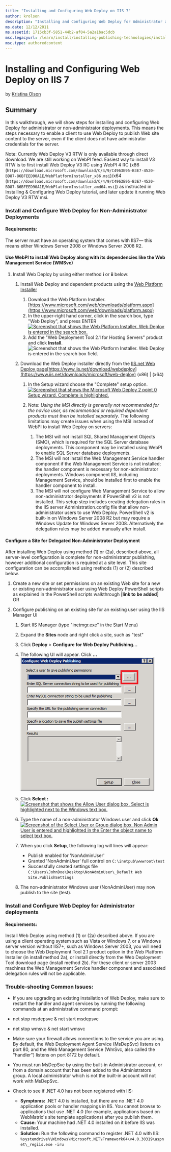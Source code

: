 ```yaml
---
title: "Installing and Configuring Web Deploy on IIS 7"
author: krolson
description: "Installing and Configuring Web Deploy for Administrator and non-administrator Deployments Summary In this walkthrough, we will show steps for installing and..."
ms.date: 12/12/2011
ms.assetid: 1715cb3f-5851-44b2-af04-5a2a1bac5dcb
msc.legacyurl: /learn/install/installing-publishing-technologies/installing-and-configuring-web-deploy
msc.type: authoredcontent
---
```

# Installing and Configuring Web Deploy on IIS 7

by [Kristina Olson](https://github.com/krolson)

## Summary

In this walkthrough, we will show steps for installing and configuring Web Deploy for administrator or non-administrator deployments. This means the steps necessary to enable a client to use Web Deploy to publish Web site content to the server, even if the client does not have administrator credentials for the server.

Note: Currently Web Deploy V3 RTW is only available through direct download. We are still working on WebPI feed. Easiest way to install V3 RTW is to first install Web Deploy V3 RC using WebPI 4 RC (x86 (`https://download.microsoft.com/download/C/4/9/C4963E95-B3E7-4520-BD87-86BFEED90A1E/WebPlatformInstaller_x86.msi`)/x64 (`https://download.microsoft.com/download/C/4/9/C4963E95-B3E7-4520-BD87-86BFEED90A1E/WebPlatformInstaller_amd64.msi`)) as instructed in  Installing &amp; Configuring Web Deploy tutorial, and later update it running Web Deploy V3 RTW msi.

### Install and Configure Web Deploy for Non-Administrator Deployments

#### Requirements:

The server must have an operating system that comes with IIS7— this means either Windows Server 2008 or Windows Server 2008 R2.

#### Use WebPI to install Web Deploy along with its dependencies like the Web Management Service (WMSvc)

1. Install Web Deploy by using either method **i** or **ii** below: 

    1. Install Web Deploy and dependent products using the [Web Platform Installer](https://www.microsoft.com/web/downloads/platform.aspx)

        1. Download the Web Platform Installer. [https://www.microsoft.com/web/downloads/platform.aspx](https://www.microsoft.com/web/downloads/platform.aspx)
        2. In the upper-right hand corner, click in the search box, type "Web Deploy", and press ENTER  
            [![Screenshot that shows the Web Platform Installer. Web Deploy is entered in the search box.](installing-and-configuring-web-deploy/_static/image4.png)](installing-and-configuring-web-deploy/_static/image3.png)
        3. Add the "Web Deployment Tool 2.1 for Hosting Servers" product and click **Install**.  
            ![Screenshot that shows the Web Platform Installer. Web Deploy is entered in the search box field.](installing-and-configuring-web-deploy/_static/image5.png)
    2. Download the Web Deploy installer directly from the [IIS.net Web Deploy page](https://www.iis.net/downloads/microsoft/web-deploy)[https://www.iis.net/download/webdeploy](https://www.iis.net/downloads/microsoft/web-deploy) (x86) | (x64)

        1. In the Setup wizard choose the "Complete" setup option.  
            [![Screenshot that shows the Microsoft Web Deploy 2 point 0 Setup wizard. Complete is highlighted.](installing-and-configuring-web-deploy/_static/image7.png)](installing-and-configuring-web-deploy/_static/image6.png)
        2. Note: *Using the MSI directly is generally not recommended for the novice user, as recommended or required dependent products must then be installed separately*. The following limitations may create issues when using the MSI instead of WebPI to install Web Deploy on servers: 

            1. The MSI will not install SQL Shared Management Objects (SMO), which is required for the SQL Server database deployments. This component may be installed using WebPI to enable SQL Server database deployments.
            2. The MSI will not install the Web Management Service handler component if the Web Management Service is not installed; the handler component is necessary for non-administrator deployments. Windows component IIS, including Management Service, should be installed first to enable the handler component to install.
            3. The MSI will not configure Web Management Service to allow non-administrator deployments if PowerShell v2 is not installed. This setup step includes creating delegation rules in the IIS server Administration.config file that allow non-administrator users to use Web Deploy. PowerShell v2 is built-in on Windows Server 2008 R2 but may require a Windows Update for Windows Server 2008. Alternatively the delegation rules may be added manually after install.

#### Configure a Site for Delegated Non-Administrator Deployment

After installing Web Deploy using method (1) or (2a), described above, all server-level configuration is complete for non-administrator publishing, however additional configuration is required at a site level. This site configuration can be accomplished using methods (1) or (2) described below.

1. Create a new site or set permissions on an existing Web site for a new or existing non-administrator user using Web Deploy PowerShell scripts as explained in the PowerShell scripts walkthrough [**link to be added**] OR
2. Configure publishing on an existing site for an existing user using the IIS Manager UI 

    1. Start IIS Manager (type "inetmgr.exe" in the Start Menu)
    2. Expand the **Sites** node and right click a site, such as "test"
    3. Click **Deploy** &gt; **Configure for Web Deploy Publishing...**
    4. The following UI will appear. Click **...**   
        [![Screenshot that shows the Configure Web Deploy Publishing dialog box. The ellipsis on the first variable is highlighted.](installing-and-configuring-web-deploy/_static/image9.png)](installing-and-configuring-web-deploy/_static/image8.png)
    5. Click **Select :**   
        [![Screenshot that shows the Allow User dialog box. Select is highlighted next to the Windows text box.](installing-and-configuring-web-deploy/_static/image11.png)](installing-and-configuring-web-deploy/_static/image10.png)

    6. Type the name of a non-administrator Windows user and click **Ok**   
        [![Screenshot of the Select User or Group dialog box. Non Admin User is entered and highlighted in the Enter the object name to select text box.](installing-and-configuring-web-deploy/_static/image13.png)](installing-and-configuring-web-deploy/_static/image12.png)
    7. When you click **Setup**, the following log will lines will appear:
 
        - Publish enabled for 'NonAdminUser'
        - Granted 'NonAdminUser' full control on `C:\inetpub\wwwroot\test`
        - Successfully created settings file `C:\Users\JohnDoe\Desktop\NonAdminUser\_Default Web Site.PublishSettings`
    8. The non-administrator Windows user (NonAdminUser) may now publish to the site (test).

### Install and Configure Web Deploy for Administrator deployments

#### Requirements:

Install Web Deploy using method (1) or (2a) described above. If you are using a client operating system such as Vista or Windows 7, or a Windows server version without IIS7+, such as Windows Server 2003, you will need to choose the Web Deployment Tool 2.1 product option in the Web Platform Installer (in install method 2a), or install directly from the Web Deployment Tool download page (install method 2b). For these client or server 2003 machines the Web Management Service handler component and associated delegation rules will not be applicable.

### Trouble-shooting Common Issues:

- If you are upgrading an existing installation of Web Deploy, make sure to restart the handler and agent services by running the following commands at an administrative command prompt:
- net stop msdepsvc &amp; net start msdepsvc
- net stop wmsvc &amp; net start wmsvc
- Make sure your firewall allows connections to the service you are using. By default, the Web Deployment Agent Service (MsDepSvc) listens on port 80, and the Web Management Service (WmSvc, also called the "handler") listens on port 8172 by default.
- You must run MsDepSvc by using the built-in Administrator account, or from a domain account that has been added to the Administrators group. A local administrator which is not the built-in account will not work with MsDepSvc.
- Check to see if .NET 4.0 has not been registered with IIS: 

    - **Symptoms:** .NET 4.0 is installed, but there are no .NET 4.0 application pools or handler mappings in IIS. You cannot browse to applications that use .NET 4.0 (for example, applications based on WebMatrix's site template applications) after you publish them.
    - **Cause:** Your machine had .NET 4.0 installed on it before IIS was installed.
    - **Solution:** Run the following command to register .NET 4.0 with IIS: `%systemdrive%\Windows\Microsoft.NET\Framework64\v4.0.30319\aspnet\_regiis.exe -iru`

